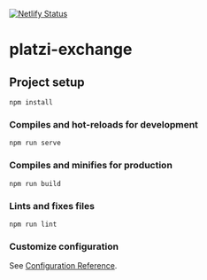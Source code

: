 [![Netlify Status](https://api.netlify.com/api/v1/badges/fbb741b0-8309-455a-9703-b3571aba8cb1/deploy-status)](https://app.netlify.com/sites/crypto-exchange-brimo/deploys)

# platzi-exchange

## Project setup
```
npm install
```

### Compiles and hot-reloads for development
```
npm run serve
```

### Compiles and minifies for production
```
npm run build
```

### Lints and fixes files
```
npm run lint
```

### Customize configuration
See [Configuration Reference](https://cli.vuejs.org/config/).
